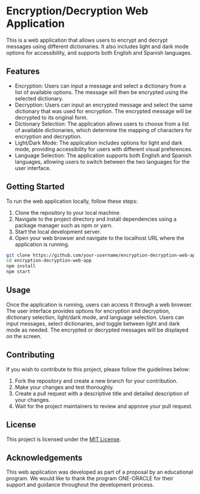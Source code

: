# Encryption/Decryption Web Application

This is a web application that allows users to encrypt and decrypt messages using different dictionaries. It also includes light and dark mode options for accessibility, and supports both English and Spanish languages.

## Features

- Encryption: Users can input a message and select a dictionary from a list of available options. The message will then be encrypted using the selected dictionary.
- Decryption: Users can input an encrypted message and select the same dictionary that was used for encryption. The encrypted message will be decrypted to its original form.
- Dictionary Selection: The application allows users to choose from a list of available dictionaries, which determine the mapping of characters for encryption and decryption.
- Light/Dark Mode: The application includes options for light and dark mode, providing accessibility for users with different visual preferences.
- Language Selection: The application supports both English and Spanish languages, allowing users to switch between the two languages for the user interface.

## Getting Started

To run the web application locally, follow these steps:

1. Clone the repository to your local machine.
2. Navigate to the project directory and install dependencies using a package manager such as npm or yarn.
3. Start the local development server.
4. Open your web browser and navigate to the localhost URL where the application is running.

```sh
git clone https://github.com/your-username/encryption-decryption-web-app.git
cd encryption-decryption-web-app
npm install
npm start
```
## Usage

Once the application is running, users can access it through a web browser. The user interface provides options for encryption and decryption, dictionary selection, light/dark mode, and language selection. Users can input messages, select dictionaries, and toggle between light and dark mode as needed. The encrypted or decrypted messages will be displayed on the screen.

## Contributing

If you wish to contribute to this project, please follow the guidelines below:

1. Fork the repository and create a new branch for your contribution.
2. Make your changes and test thoroughly.
3. Create a pull request with a descriptive title and detailed description of your changes.
4. Wait for the project maintainers to review and approve your pull request.

## License

This project is licensed under the [MIT License](LICENSE).

## Acknowledgements

This web application was developed as part of a proposal by an educational program. We would like to thank the program ONE-ORACLE for their support and guidance throughout the development process.